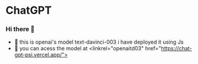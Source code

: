 # ChatGPT
### Hi there 👋

- 🌱 this is openai's model text-davinci-003 i have deployed it using Js 
- 🌱 you can acess the model at <linkrel="openaitd03" href="https://chat-gpt-psi.vercel.app/">

